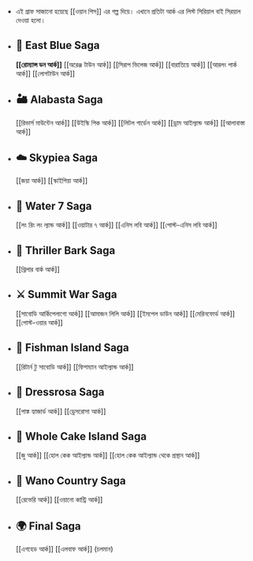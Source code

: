 - এই গ্রাফ সাজানো হয়েছে [[ওয়ান পিস]] এর গল্প দিয়ে। এখানে প্রতিটা আর্ক এর লিস্ট সিরিয়াল বাই সিরয়াল দেওয়া হলো।
- ## 🧭 East Blue Saga
  **[[রোম্যান্স ডন আর্ক]]**
  [[অরেঞ্জ টাউন আর্ক]]
  [[সিরাপ ভিলেজ আর্ক]] 
  [[বারাতিয়ে আর্ক]]
  [[আরলং পার্ক আর্ক]]
  [[লোগটাউন আর্ক]]
- ## 🏜️ Alabasta Saga
  [[রিভার্স মাউন্টেন আর্ক]]
  [[উইস্কি পিক আর্ক]]
  [[লিটল গার্ডেন আর্ক]]
  [[ড্রাম আইল্যান্ড আর্ক]]
  [[আলাবাস্তা আর্ক]]
- ## ☁️ Skypiea Saga
  [[জয়া আর্ক]]
  [[স্কাইপিয়া আর্ক]]
- ## 🚪 Water 7 Saga
  [[লং রিং লং ল্যান্ড আর্ক]]
  [[ওয়াটার ৭ আর্ক]]
  [[এনিস লবি আর্ক]]
  [[পোস্ট-এনিস লবি আর্ক]]
- ## 🧟 Thriller Bark Saga
  [[থ্রিলার বার্ক আর্ক]]
- ## ⚔️ Summit War Saga
  [[সাবোডি আর্কিপেলাগো আর্ক]]
  [[আমাজন লিলি আর্ক]]
  [[ইমপেল ডাউন আর্ক]]
  [[মেরিনফোর্ড আর্ক]]
  [[পোস্ট-ওয়ার আর্ক]]
- ## 🐠 Fishman Island Saga
  [[রিটার্ন টু সাবোডি আর্ক]]
  [[ফিশম্যান আইল্যান্ড আর্ক]]
- ## 👑 Dressrosa Saga
  [[পাঙ্ক হ্যাজার্ড আর্ক]]
  [[ড্রেসরোসা আর্ক]]
- ## 🍰 Whole Cake Island Saga
  [[জু আর্ক]]
  [[হোল কেক আইল্যান্ড আর্ক]]
  [[হোল কেক আইল্যান্ড থেকে প্রস্থান আর্ক]]
- ## 🐉 Wano Country Saga
  [[রেভেরি আর্ক]]
  [[ওয়ানো কান্ট্রি আর্ক]]
- ## 🌍 Final Saga
  [[এগহেড আর্ক]]
  [[এলবাফ আর্ক]] (চলমান)